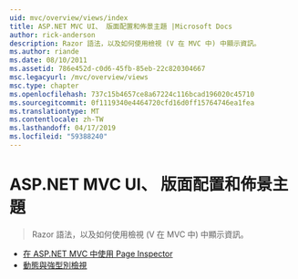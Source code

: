 ```yaml
---
uid: mvc/overview/views/index
title: ASP.NET MVC UI、 版面配置和佈景主題 |Microsoft Docs
author: rick-anderson
description: Razor 語法，以及如何使用檢視 (V 在 MVC 中) 中顯示資訊。
ms.author: riande
ms.date: 08/10/2011
ms.assetid: 786e452d-c0d6-45fb-85eb-22c820304667
msc.legacyurl: /mvc/overview/views
msc.type: chapter
ms.openlocfilehash: 737c15b4657ce8a67224c116bcad196020c45710
ms.sourcegitcommit: 0f1119340e4464720cfd16d0ff15764746ea1fea
ms.translationtype: MT
ms.contentlocale: zh-TW
ms.lasthandoff: 04/17/2019
ms.locfileid: "59388240"
---
```

# <a name="aspnet-mvc-ui-layouts-and-themes"></a>ASP.NET MVC UI、 版面配置和佈景主題

> Razor 語法，以及如何使用檢視 (V 在 MVC 中) 中顯示資訊。


- [在 ASP.NET MVC 中使用 Page Inspector](using-page-inspector-in-aspnet-mvc.md)
- [動態與強型別檢視](dynamic-v-strongly-typed-views.md)
